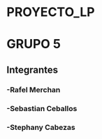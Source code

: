 # PROYECTO_LP
# GRUPO 5
## Integrantes
### -Rafel Merchan
### -Sebastian Ceballos
### -Stephany Cabezas
